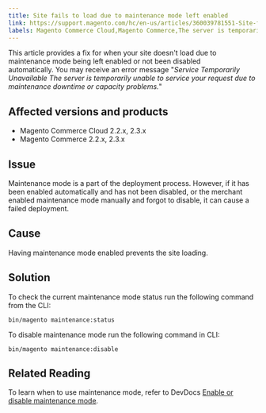 ```yaml
---
title: Site fails to load due to maintenance mode left enabled
link: https://support.magento.com/hc/en-us/articles/360039781551-Site-fails-to-load-due-to-maintenance-mode-left-enabled
labels: Magento Commerce Cloud,Magento Commerce,The server is temporarily unable to service your request due to maintenance downtime or capacity problems.,maintenance mode,site not loading,2.3.x,2.2.x,how to
---
```


<p>This article provides a fix for when your site doesn't load due to maintenance mode being left enabled or not been disabled automatically. You may receive an error message "<em>Service Temporarily Unavailable The server is temporarily unable to service your request due to maintenance downtime or capacity problems.</em>"</p>
<h2>Affected versions and products</h2>
<ul>
<li>Magento Commerce Cloud 2.2.x, 2.3.x</li>
<li>Magento Commerce 2.2.x, 2.3.x</li>
</ul>
<h2>Issue</h2>
<p>Maintenance mode is a part of the deployment process. However, if it has been enabled automatically and has not been disabled, or the merchant enabled maintenance mode manually and forgot to disable, it can cause a failed deployment. </p>
<h2>Cause</h2>
<p>Having maintenance mode enabled prevents the site loading. </p>
<h2>Solution</h2>
<p>To check the current maintenance mode status run the following command from the CLI:</p>
<pre class="line-numbers"><code class="language-clike">bin/magento maintenance:status</code></pre>
<p>To disable maintenance mode run the following command in CLI:</p>
<pre class="line-numbers"><code class="language-clike">bin/magento maintenance:disable</code></pre>
<h2>Related Reading</h2>
<p>To learn when to use maintenance mode, refer to DevDocs <a href="https://devdocs.magento.com/guides/v2.3/install-gde/install/cli/install-cli-subcommands-maint.html?itm_source=devdocs&amp;itm_medium=search_page&amp;itm_campaign=federated_search&amp;itm_term=maintenance%20mode">Enable or disable maintenance mode</a>.</p>
